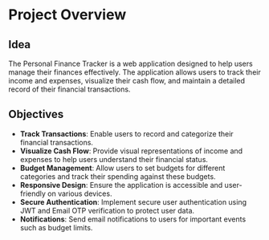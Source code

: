 # Project Overview

## Idea
The Personal Finance Tracker is a web application designed to help users manage their finances effectively. The application allows users to track their income and expenses, visualize their cash flow, and maintain a detailed record of their financial transactions.

## Objectives
- **Track Transactions**: Enable users to record and categorize their financial transactions.
- **Visualize Cash Flow**: Provide visual representations of income and expenses to help users understand their financial status.
- **Budget Management**: Allow users to set budgets for different categories and track their spending against these budgets.
- **Responsive Design**: Ensure the application is accessible and user-friendly on various devices.
- **Secure Authentication**: Implement secure user authentication using JWT and Email OTP verification to protect user data.
- **Notifications**: Send email notifications to users for important events such as budget limits.
